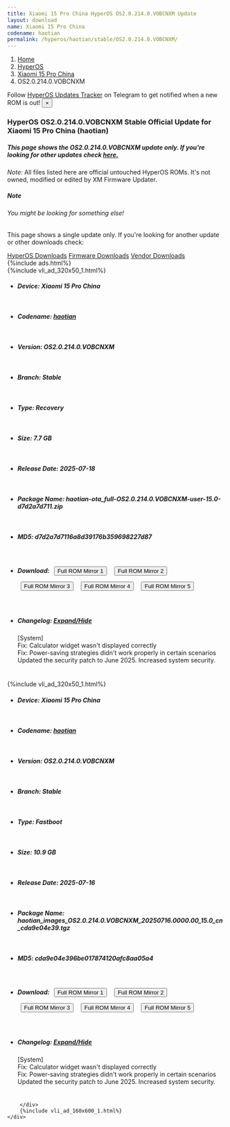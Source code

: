 ```yaml
---
title: Xiaomi 15 Pro China HyperOS OS2.0.214.0.VOBCNXM Update
layout: download
name: Xiaomi 15 Pro China
codename: haotian
permalink: /hyperos/haotian/stable/OS2.0.214.0.VOBCNXM/
---
```

<nav aria-label="breadcrumb">
    <ol class="breadcrumb">
        <li class="breadcrumb-item"><a href="/">Home</a></li>
        <li class="breadcrumb-item"><a href="/hyperos/">HyperOS</a></li>
        <li class="breadcrumb-item"><a href="/hyperos/haotian/">Xiaomi 15 Pro China</a></li>
        <li class="breadcrumb-item active" aria-current="page">OS2.0.214.0.VOBCNXM</li>
    </ol>
</nav>
<div class="alert alert-primary alert-dismissible fade show" role="alert">
    Follow <a href="https://t.me/MIUIUpdatesTracker" class="alert-link">HyperOS Updates Tracker</a> on Telegram to get
    notified when a new ROM is out!
    <button type="button" class="close" data-dismiss="alert" aria-label="Close">
        <span aria-hidden="true">&times;</span>
    </button>
</div>
<div class="col-12 mx-auto">
    <h3 class="title bg-light p-2 rounded">HyperOS OS2.0.214.0.VOBCNXM Stable Official Update for Xiaomi 15 Pro China (haotian)</h3>
    <h5>This page shows the OS2.0.214.0.VOBCNXM update only. If you're looking for other updates check
        <a href="/hyperos/haotian/">here.</a></h5>
    <p><i>Note: </i>All files listed here are official untouched HyperOS ROMs.
        It's not owned, modified or edited by XM Firmware Updater.</p>
    <div class="card">
        <div class="card-body">
            <h5 class="card-title">Note</h5>
            <h6 class="card-subtitle mb-2 text-muted">You might be looking for something else!</h6>
            <p class="card-text">This page shows a single update only.
                If you're looking for another update or other downloads check:</p>
            <a href="/hyperos/" class="card-link">HyperOS Downloads</a>
            <a href="/firmware/" class="card-link">Firmware Downloads</a>
            <a href="/vendor/" class="card-link">Vendor Downloads</a>
        </div>
    </div>
    {%include ads.html%}
    <div class="row justify-content-center">
        <div class="col-10" id="downloads">
                    <div class="card card-body">
            {%include vli_ad_320x50_1.html%}
            <ul class="list-unstyled">
                <li style="padding-bottom: 10px;">
                    <h5><b>Device: </b>Xiaomi 15 Pro China</h5>
                </li>
                <li style="padding-bottom: 10px;">
                    <h5><b>Codename: </b> <a href="/hyperos/haotian/" target="_blank">haotian</a> </h5>
                </li>
                <li style="padding-bottom: 10px;">
                    <h5><b>Version: </b>OS2.0.214.0.VOBCNXM</h5>
                </li>
                <li style="padding-bottom: 10px;">
                    <h5><b>Branch: </b>Stable</h5>
                </li>
                <li style="padding-bottom: 10px;">
                    <h5><b>Type: </b>Recovery</h5>
                </li>
                <li style="padding-bottom: 10px;">
                    <h5><b>Size: </b>7.7 GB</h5>
                </li>
                <li style="padding-bottom: 10px;">
                    <h5><b>Release Date: </b>2025-07-18</h5>
                </li>
                <li style="padding-bottom: 10px;">
                    <h5><b>Package Name: </b><span id="filename" class="text-dark">haotian-ota_full-OS2.0.214.0.VOBCNXM-user-15.0-d7d2a7d711.zip</span></h5>
                </li>
                <li style="padding-bottom: 10px;">
                    <h5><b>MD5: </b><span id="md5" class="text-muted">d7d2a7d7116a8d39176b359698227d87</span></h5>
                </li>
                <li style="padding-bottom: 10px;">
                    <h5><b>Download: </b> <button type="button" id="download" class="btn btn-primary" style="margin: 7px;" onclick="window.open('https://cdnorg.d.miui.com/OS2.0.214.0.VOBCNXM/haotian-ota_full-OS2.0.214.0.VOBCNXM-user-15.0-d7d2a7d711.zip', '_blank');"><i class="fa fa-download"></i> Full ROM Mirror 1</button> <button type="button" id="download" class="btn btn-primary" style="margin: 7px;" onclick="window.open('https://bkt-sgp-miui-ota-update-alisgp.oss-ap-southeast-1.aliyuncs.com/OS2.0.214.0.VOBCNXM/haotian-ota_full-OS2.0.214.0.VOBCNXM-user-15.0-d7d2a7d711.zip', '_blank');"><i class="fa fa-download"></i> Full ROM Mirror 2</button> <button type="button" id="download" class="btn btn-primary" style="margin: 7px;" onclick="window.open('https://bn.d.miui.com/OS2.0.214.0.VOBCNXM/haotian-ota_full-OS2.0.214.0.VOBCNXM-user-15.0-d7d2a7d711.zip', '_blank');"><i class="fa fa-download"></i> Full ROM Mirror 3</button> <button type="button" id="download" class="btn btn-primary" style="margin: 7px;" onclick="window.open('https://bigota.d.miui.com/OS2.0.214.0.VOBCNXM/haotian-ota_full-OS2.0.214.0.VOBCNXM-user-15.0-d7d2a7d711.zip', '_blank');"><i class="fa fa-download"></i> Full ROM Mirror 4</button> <button type="button" id="download" class="btn btn-primary" style="margin: 7px;" onclick="window.open('https://hugeota.d.miui.com/OS2.0.214.0.VOBCNXM/haotian-ota_full-OS2.0.214.0.VOBCNXM-user-15.0-d7d2a7d711.zip', '_blank');"><i class="fa fa-download"></i> Full ROM Mirror 5</button></h5>
                </li>
                <li style="padding-bottom: 10px;">
                    <h5><b>Changelog: </b><a href="#haotian_1_changelog" data-toggle="collapse" role="button"
                            aria-expanded="false" aria-controls="haotian_1_changelog"> <i class="fa fa-arrow-down"
                                aria-hidden="true"></i> Expand/Hide</a></h5>
                    <div class="collapse" id="haotian_1_changelog">
                        <p id="changelog_text">[System]<br>Fix: Calculator widget wasn't displayed correctly<br>Fix: Power-saving strategies didn't work properly in certain scenarios<br>Updated the security patch to June 2025. Increased system security.</p>
                    </div>
                </li>
            </ul>
        </div>
        <div class="card card-body">
            {%include vli_ad_320x50_1.html%}
            <ul class="list-unstyled">
                <li style="padding-bottom: 10px;">
                    <h5><b>Device: </b>Xiaomi 15 Pro China</h5>
                </li>
                <li style="padding-bottom: 10px;">
                    <h5><b>Codename: </b> <a href="/hyperos/haotian/" target="_blank">haotian</a> </h5>
                </li>
                <li style="padding-bottom: 10px;">
                    <h5><b>Version: </b>OS2.0.214.0.VOBCNXM</h5>
                </li>
                <li style="padding-bottom: 10px;">
                    <h5><b>Branch: </b>Stable</h5>
                </li>
                <li style="padding-bottom: 10px;">
                    <h5><b>Type: </b>Fastboot</h5>
                </li>
                <li style="padding-bottom: 10px;">
                    <h5><b>Size: </b>10.9 GB</h5>
                </li>
                <li style="padding-bottom: 10px;">
                    <h5><b>Release Date: </b>2025-07-16</h5>
                </li>
                <li style="padding-bottom: 10px;">
                    <h5><b>Package Name: </b><span id="filename" class="text-dark">haotian_images_OS2.0.214.0.VOBCNXM_20250716.0000.00_15.0_cn_cda9e04e39.tgz</span></h5>
                </li>
                <li style="padding-bottom: 10px;">
                    <h5><b>MD5: </b><span id="md5" class="text-muted">cda9e04e396be017874120afc8aa05a4</span></h5>
                </li>
                <li style="padding-bottom: 10px;">
                    <h5><b>Download: </b> <button type="button" id="download" class="btn btn-primary" style="margin: 7px;" onclick="window.open('https://cdnorg.d.miui.com/OS2.0.214.0.VOBCNXM/haotian_images_OS2.0.214.0.VOBCNXM_20250716.0000.00_15.0_cn_cda9e04e39.tgz', '_blank');"><i class="fa fa-download"></i> Full ROM Mirror 1</button> <button type="button" id="download" class="btn btn-primary" style="margin: 7px;" onclick="window.open('https://bkt-sgp-miui-ota-update-alisgp.oss-ap-southeast-1.aliyuncs.com/OS2.0.214.0.VOBCNXM/haotian_images_OS2.0.214.0.VOBCNXM_20250716.0000.00_15.0_cn_cda9e04e39.tgz', '_blank');"><i class="fa fa-download"></i> Full ROM Mirror 2</button> <button type="button" id="download" class="btn btn-primary" style="margin: 7px;" onclick="window.open('https://bn.d.miui.com/OS2.0.214.0.VOBCNXM/haotian_images_OS2.0.214.0.VOBCNXM_20250716.0000.00_15.0_cn_cda9e04e39.tgz', '_blank');"><i class="fa fa-download"></i> Full ROM Mirror 3</button> <button type="button" id="download" class="btn btn-primary" style="margin: 7px;" onclick="window.open('https://bigota.d.miui.com/OS2.0.214.0.VOBCNXM/haotian_images_OS2.0.214.0.VOBCNXM_20250716.0000.00_15.0_cn_cda9e04e39.tgz', '_blank');"><i class="fa fa-download"></i> Full ROM Mirror 4</button> <button type="button" id="download" class="btn btn-primary" style="margin: 7px;" onclick="window.open('https://hugeota.d.miui.com/OS2.0.214.0.VOBCNXM/haotian_images_OS2.0.214.0.VOBCNXM_20250716.0000.00_15.0_cn_cda9e04e39.tgz', '_blank');"><i class="fa fa-download"></i> Full ROM Mirror 5</button></h5>
                </li>
                <li style="padding-bottom: 10px;">
                    <h5><b>Changelog: </b><a href="#haotian_2_changelog" data-toggle="collapse" role="button"
                            aria-expanded="false" aria-controls="haotian_2_changelog"> <i class="fa fa-arrow-down"
                                aria-hidden="true"></i> Expand/Hide</a></h5>
                    <div class="collapse" id="haotian_2_changelog">
                        <p id="changelog_text">[System]<br>Fix: Calculator widget wasn't displayed correctly<br>Fix: Power-saving strategies didn't work properly in certain scenarios<br>Updated the security patch to June 2025. Increased system security.</p>
                    </div>
                </li>
            </ul>
        </div>

        </div>
        {%include vli_ad_160x600_1.html%}
    </div>
</div>
